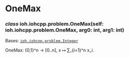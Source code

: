 # OneMax


### _class_ ioh.iohcpp.problem.OneMax(self: ioh.iohcpp.problem.OneMax, arg0: int, arg1: int)
Bases: [`ioh.iohcpp.problem.Integer`](ioh.iohcpp.problem.Integer.md#ioh.iohcpp.problem.Integer)

OneMax:
{0,1}^n → [0..n], x ↦ ∑_{i=1}^n x_i.
